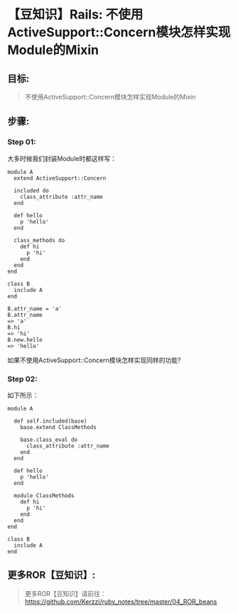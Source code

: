 # 【豆知识】Rails: 不使用ActiveSupport::Concern模块怎样实现Module的Mixin

## 目标:
> 不使用ActiveSupport::Concern模块怎样实现Module的Mixin

## 步骤:

### Step 01:

大多时候我们封装Module时都这样写：

```
module A
  extend ActiveSupport::Concern

  included do
    class_attribute :attr_name
  end

  def hello
    p 'hello'
  end

  class_methods do
    def hi
      p 'hi'
    end
  end
end

class B
  include A
end

B.attr_name = 'a'
B.attr_name
=> 'a'
B.hi
=> 'hi'
B.new.hello
=> 'hello'
```
如果不使用ActiveSupport::Concern模块怎样实现同样的功能?

### Step 02:

如下所示：

```
module A

  def self.included(base)
    base.extend ClassMethods

    base.class_eval do
      class_attribute :attr_name
    end
  end

  def hello
    p 'hello'
  end

  module ClassMethods
    def hi
      p 'hi'
    end
  end
end

class B
  include A
end
```

## 更多ROR【豆知识】:
> 更多ROR【豆知识】请前往：https://github.com/Kerzzi/ruby_notes/tree/master/04_ROR_beans
